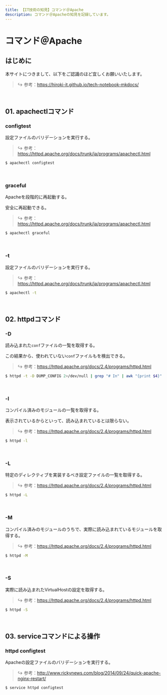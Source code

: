 ```yaml
---
title: 【IT技術の知見】コマンド＠Apache
description: コマンド＠Apacheの知見を記録しています。
---
```


# コマンド＠Apache

## はじめに

本サイトにつきまして、以下をご認識のほど宜しくお願いいたします。



> ↪️ 参考：https://hiroki-it.github.io/tech-notebook-mkdocs/

<br>

## 01. apachectlコマンド

### configtest

設定ファイルのバリデーションを実行する。



> ↪️ 参考：https://httpd.apache.org/docs/trunk/ja/programs/apachectl.html

```bash
$ apachectl configtest
```

<br>

### graceful

Apacheを段階的に再起動する。

安全に再起動できる。



> ↪️ 参考：https://httpd.apache.org/docs/trunk/ja/programs/apachectl.html

```bash
$ apachectl graceful
```

<br>

### -t

設定ファイルのバリデーションを実行する。



> ↪️ 参考：https://httpd.apache.org/docs/trunk/ja/programs/apachectl.html

```bash
$ apachectl -t
```

<br>

## 02. httpdコマンド

### -D

読み込まれた```conf```ファイルの一覧を取得する。

この結果から、使われていない```conf```ファイルもを検出できる。



> ↪️ 参考：https://httpd.apache.org/docs/2.4/programs/httpd.html

```bash
$ httpd -t -D DUMP_CONFIG 2>/dev/null | grep "# In" | awk "{print $4}"
```

<br>

### -l

コンパイル済みのモジュールの一覧を取得する。

表示されているからといって、読み込まれているとは限らない。



> ↪️ 参考：https://httpd.apache.org/docs/2.4/programs/httpd.html

```bash
$ httpd -l
```

<br>

### -L

特定のディレクティブを実装するべき設定ファイルの一覧を取得する。



> ↪️ 参考：https://httpd.apache.org/docs/2.4/programs/httpd.html

```bash
$ httpd -L
```

<br>

### -M

コンパイル済みのモジュールのうちで、実際に読み込まれているモジュールを取得する。



> ↪️ 参考：https://httpd.apache.org/docs/2.4/programs/httpd.html

```bash
$ httpd -M
```

<br>

### -S

実際に読み込まれたVirtualHostの設定を取得する。



> ↪️ 参考：https://httpd.apache.org/docs/2.4/programs/httpd.html

```bash
$ httpd -S
```

<br>

## 03. serviceコマンドによる操作

### httpd configtest

Apacheの設定ファイルのバリデーションを実行する。



> ↪️ 参考：http://www.rickynews.com/blog/2014/09/24/quick-apache-nginx-restart/

```bash
$ service httpd configtest
```

<br>
